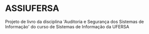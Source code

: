 # ASSIUFERSA
Projeto de livro da disciplina 'Auditoria e Segurança dos Sistemas de Informação' do curso de Sistemas de Informação da UFERSA
